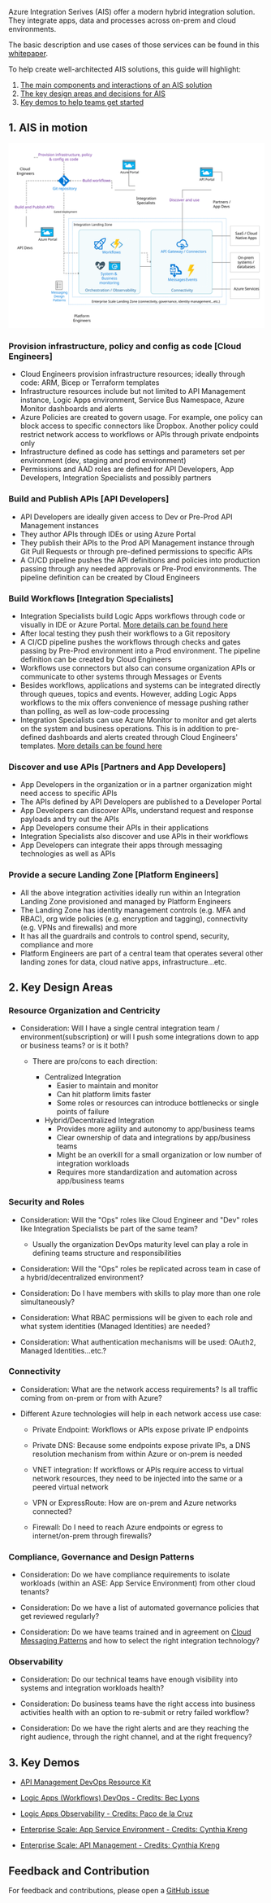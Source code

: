 Azure Integration Serives (AIS) offer a modern hybrid integration solution. They integrate apps, data and processes across on-prem and cloud environments.

The basic description and use cases of those services can be found in this [whitepaper](https://azure.microsoft.com/mediahandler/files/resourcefiles/azure-integration-services/Azure-Integration-Services-Whitepaper-v1-0.pdf).

To help create well-architected AIS solutions, this guide will highlight:

1. [The main components and interactions of an AIS solution](#1-ais-in-motion)
2. [The key design areas and decisions for AIS](#2-key-design-areas)
3. [Key demos to help teams get started](#3-key-demos)

## 1. AIS in motion

![AIS In Motion](images/motion.svg)

### Provision infrastructure, policy and config as code [Cloud Engineers]

- Cloud Engineers provision infrastructure resources; ideally through code: ARM, Bicep or Terraform templates
- Infrastructure resources include but not limited to API Management instance, Logic Apps environment, Service Bus Namespace, Azure Monitor dashboards and alerts
- Azure Policies are created to govern usage. For example, one policy can block access to specific connectors like Dropbox. Another policy could restrict network access to workflows or APIs through private endpoints only
- Infrastructure defined as code has settings and parameters set per environment (dev, staging and prod environment)
- Permissions and AAD roles are defined for API Developers, App Developers, Integration Specialists and possibly partners

### Build and Publish APIs [API Developers]

- API Developers are ideally given access to Dev or Pre-Prod API Management instances
- They author APIs through IDEs or using Azure Portal
- They publish their APIs to the Prod API Management instance through Git Pull Requests or through pre-defined permissions to specific APIs
- A CI/CD pipeline pushes the API definitions and policies into production passing through any needed approvals or Pre-Prod environments. The pipeline definition can be created by Cloud Engineers

### Build Workflows [Integration Specialists]

- Integration Specialists build Logic Apps workflows through code or visually in IDE or Azure Portal. [More details can be found here](./workflow-dev.html)
- After local testing they push their workflows to a Git repository
- A CI/CD pipeline pushes the workflows through checks and gates passing by Pre-Prod environment into a Prod environment. The pipeline definition can be created by Cloud Engineers
- Workflows use connectors but also can consume organization APIs or communicate to other systems through Messages or Events
- Besides workflows, applications and systems can be integrated directly through queues, topics and events. However, adding Logic Apps workflows to the mix offers convenience of message pushing rather than polling, as well as low-code processing
- Integration Specialists can use Azure Monitor to monitor and get alerts on the system and business operations. This is in addition to pre-defined dashboards and alerts created through Cloud Engineers' templates. [More details can be found here](./workflow-monitoring.html)

### Discover and use APIs [Partners and App Developers]

- App Developers in the organization or in a partner organization might need access to specific APIs
- The APIs defined by API Developers are published to a Developer Portal
- App Developers can discover APIs, understand request and response payloads and try out the APIs
- App Developers consume their APIs in their applications
- Integration Specialists also discover and use APIs in their workflows
- App Developers can integrate their apps through messaging technologies as well as APIs

### Provide a secure Landing Zone [Platform Engineers]

- All the above integration activities ideally run within an Integration Landing Zone provisioned and managed by Platform Engineers
- The Landing Zone has identity management controls (e.g. MFA and RBAC), org wide policies (e.g. encryption and tagging), connectivity (e.g. VPNs and firewalls) and more
- It has all the guardrails and controls to control spend, security, compliance and more
- Platform Engineers are part of a central team that operates several other landing zones for data, cloud native apps, infrastructure...etc.

## 2. Key Design Areas

### Resource Organization and Centricity

- Consideration: Will I have a single central integration team / environment(subscription) or will I push some integrations down to app or business teams? or is it both?
  - There are pro/cons to each direction:

    - Centralized Integration
      - Easier to maintain and monitor
      - Can hit platform limits faster
      - Some roles or resources can introduce bottlenecks or single points of failure
    - Hybrid/Decentralized Integration
      - Provides more agility and autonomy to app/business teams
      - Clear ownership of data and integrations by app/business teams
      - Might be an overkill for a small organization or low number of integration workloads
      - Requires more standardization and automation across app/business teams

### Security and Roles

- Consideration: Will the "Ops" roles like Cloud Engineer and "Dev" roles like Integration Specialists be part of the same team?

  - Usually the organization DevOps maturity level can play a role in defining teams structure and responsibilities

- Consideration: Will the "Ops" roles be replicated across team in case of a hybrid/decentralized environment?

- Consideration: Do I have members with skills to play more than one role simultaneously?

- Consideration: What RBAC permissions will be given to each role and what system identities (Managed Identities) are needed?

- Consideration: What authentication mechanisms will be used: OAuth2, Managed Identities...etc.?

### Connectivity

- Consideration: What are the network access requirements? Is all traffic coming from on-prem or from with Azure?

- Different Azure technologies will help in each network access use case:
  - Private Endpoint: Workflows or APIs expose private IP endpoints

  - Private DNS: Because some endpoints expose private IPs, a DNS resolution mechanism from within Azure or on-prem is needed

  - VNET integration: If workflows or APIs require access to virtual network resources, they need to be injected into the same or a peered virtual network

  - VPN or ExpressRoute: How are on-prem and Azure networks connected?

  - Firewall: Do I need to reach Azure endpoints or egress to internet/on-prem through firewalls?

### Compliance, Governance and Design Patterns

- Consideration: Do we have compliance requirements to isolate workloads (within an ASE: App Service Environment) from other cloud tenants?

- Consideration: Do we have a list of automated governance policies that get reviewed regularly?

- Consideration: Do we have teams trained and in agreement on [Cloud Messaging Patterns](https://docs.microsoft.com/en-us/azure/architecture/patterns/category/messaging) and how to select the right integration technology?

### Observability

- Consideration: Do our technical teams have enough visibility into systems and integration workloads health?

- Consideration: Do business teams have the right access into business activities health with an option to re-submit or retry failed workflow?

- Consideration: Do we have the right alerts and are they reaching the right audience, through the right channel, and at the right frequency?

## 3. Key Demos

- [API Management DevOps Resource Kit](https://github.com/Azure/azure-api-management-devops-resource-kit)

- [Logic Apps (Workflows) DevOps - Credits: Bec Lyons](https://github.com/Bec-Lyons/LogicAppsDevOps)

- [Logic Apps Observability - Credits: Paco de la Cruz](https://github.com/pacodelacruz/observability-pubsub-logicapps)

- [Enterprise Scale: App Service Environment - Credits: Cynthia Kreng](https://github.com/cykreng/Enterprise-Scale-AppService)

- [Enterprise Scale: API Management - Credits: Cynthia Kreng](https://github.com/cykreng/Enterprise-Scale-APIM)

## Feedback and Contribution

For feedback and contributions, please open a [GitHub issue](https://github.com/melzayet/ais-design-guide/issues)